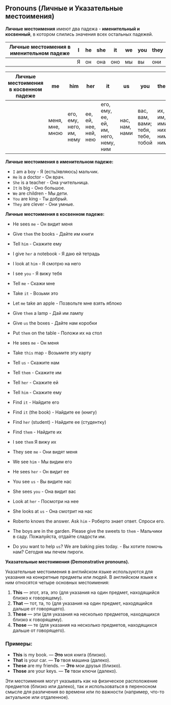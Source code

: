 ## Pronouns (Личные и Указательные местоимения)

**Личные местоимения** имеют два па­дежа - **именительный и косвенный**, в котором слились зна­чения всех остальных падежей.

| Личные местоимения в именительном падеже | I |  he  | she  | it   |  we | you  |  they |
| ------ | ------ | ------ | ------ | ------ | ------ | ------ | ------ |
|                                         | Я |  он  | она  | оно  | мы  | вы   | они   |

| Личные местоимения в косвенном падеже |  me | him | her | it | us  | you  |  them | 
| ------ | ------ | ------ | ------ | ------ | ------ | ------ | ------ |
| |  меня, мне, мною  | его, ему, него, им, нему  |  ее, ей, нее, ней, нею | его, ему, ее, ей, им, него, нему, ним  |  нас, нам, нами   |  вас, вам, вами; тебя, тебе, тобой | их, им, ими, них, ним, ними |
 
 	
**Личные местоимения в именительном падеже:**
- `I` am a boy - Я (есть/являюсь) мальчик.
- `He` is a doctor - Он врач.
- `She` is a teacher - Она учительница.
- `It` is big - Оно большое.
- `We` are children - Мы дети.
- `You` are king - Ты добрый.
- `They` are clever - Они умные.

**Личные местоимения в косвенном падеже:**
- He sees `me` - Он видит меня 
- Give `them` the books - Дайте им книги 
- Tell `him` - Скажите ему 
- I give `her` a notebook - Я даю ей тетрадь 
- I look at `him` - Я смотрю на него 
- I see `you` - Я вижу тебя 
- Tell `me` - Скажи мне 
- Take `it` - Возьми это 
- Let `me` take an apple - Позвольте мне взять яблоко 
- Give `them` a lamp - Дай им лампу 
- Give `us` the boxes - Дайте нам коробки 
- Put `them` on the table - Положи их на стол 
- He sees `me` - Он меня 
- Take `this` map - Возьмите эту карту 
 
- Tell `us` - Скажите нам 
- Tell `them` - Скажите им 
- Tell `her` - Скажите ей 
- Tell `him` - Скажите ему 
- Find `it` - Найдите его 
- Find `it` (the book) - Найдите ее (книгу) 
- Find `her` (student) - Найдите ее (студентку) 
- Find `them` - Найдите их 
- I see `them` Я вижу их 
- They see `me` - Они видят меня 
- We see `him` - Мы видим его 
- He sees `her` - Он видит ее 
- You see `us` - Вы видите нас 
- She sees `you` - Она видит вас 
- Look at `her` - По­смотри на нее 
- She looks at `us` - Она смотрит на нас 

- Roberto knows the answer. Ask `him` - Роберто знает ответ. Спроси его.
- The boys are in the garden. Please give the sweets to `them` - Мальчики в саду. Пожалуйста, отдайте сладости им.
- Do you want to help `us`? We are baking pies today. - Вы хотите помочь нам? Сегодня мы печем пироги.

**Указательные местоимения (Demonstrative pronouns).**

Указательные местоимения в английском языке используются для указания на конкретные предметы или людей. В английском языке к ним относятся четыре основных местоимения:

1. **This** — этот, эта, это (для указания на один предмет, находящийся близко к говорящему).
2. **That** — тот, та, то (для указания на один предмет, находящийся дальше от говорящего).
3. **These** — эти (для указания на несколько предметов, находящихся близко к говорящему).
4. **Those** — те (для указания на несколько предметов, находящихся дальше от говорящего).

### Примеры:
- **This** is my book. — **Это** моя книга (близко).
- **That** is your car. — **То** твоя машина (далеко).
- **These** are my friends. — **Это** мои друзья (близко).
- **Those** are your keys. — **Те** твои ключи (далеко).

Эти местоимения могут указывать как на физическое расположение предметов (близко или далеко), так и использоваться в переносном смысле для различения во времени или по важности (например, что-то актуальное или отдаленное).














